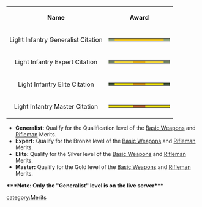 <table>
<tbody>
<tr class="odd">
<td style="text-align: center;"><p><b>Name</b></p></td>
<td style="text-align: center;"><p><b>Award</b></p></td>
</tr>
<tr class="even">
<td style="text-align: center;"><p>Light Infantry Generalist Citation</p></td>
<td style="text-align: center;"><table class="bigmerit">
<tr>
<td bgcolor="#8DA17E">
</td>
<td bgcolor="#E3BA1C">
</td>
<td bgcolor="#E3BA1C">
</td>
<td bgcolor="#E3BA1C">
</td>
<td bgcolor="#E3BA1C">
</td>
<td bgcolor="#E3BA1C">
</td>
<td bgcolor="#E3BA1C">
</td>
<td bgcolor="#E3BA1C">
</td>
<td bgcolor="#E3BA1C">
</td>
<td bgcolor="#8DA17E">
</td>
</tr>
</table></td>
</tr>
<tr class="odd">
<td style="text-align: center;"><p>Light Infantry Expert Citation</p></td>
<td style="text-align: center;"><table class="bigmerit">
<tr>
<td bgcolor="#6c7d5a">
</td>
<td bgcolor="#e9cc2e">
</td>
<td bgcolor="#e9cc2e">
</td>
<td bgcolor="#e9cc2e">
</td>
<td bgcolor="#d7a209">
</td>
<td bgcolor="#d7a209">
</td>
<td bgcolor="#e9cc2e">
</td>
<td bgcolor="#e9cc2e">
</td>
<td bgcolor="#e9cc2e">
</td>
<td bgcolor="#6c7d5a">
</td>
</tr>
</table></td>
</tr>
<tr class="even">
<td style="text-align: center;"><p>Light Infantry Elite Citation</p></td>
<td style="text-align: center;"><table class="bigmerit">
<tr>
<td bgcolor="#445736">
</td>
<td bgcolor="#eddf04">
</td>
<td bgcolor="#eddf04">
</td>
<td bgcolor="#eddf04">
</td>
<td bgcolor="#d19104">
</td>
<td bgcolor="#d19104">
</td>
<td bgcolor="#eddf04">
</td>
<td bgcolor="#eddf04">
</td>
<td bgcolor="#eddf04">
</td>
<td bgcolor="#445736">
</td>
</tr>
</table></td>
</tr>
<tr class="odd">
<td style="text-align: center;"><p>Light Infantry Master Citation</p></td>
<td style="text-align: center;"><table class="bigmerit">
<tr>
<td bgcolor="#fded0e">
</td>
<td bgcolor="#fded0e">
</td>
<td bgcolor="#fded0e">
</td>
<td bgcolor="#fded0e">
</td>
<td bgcolor="#c6692a">
</td>
<td bgcolor="#c6692a">
</td>
<td bgcolor="#fded0e">
</td>
<td bgcolor="#fded0e">
</td>
<td bgcolor="#fded0e">
</td>
<td bgcolor="#fded0e">
</td>
</tr>
</table></td>
</tr>
</tbody>
</table>

- **Generalist:** Qualify for the Qualification level of the [Basic
  Weapons](</Standard_Assault_(Merit)>) and
  [Rifleman](</Medium_Assault_(Merit)>) Merits.
- **Expert:** Qualify for the Bronze level of the [Basic
  Weapons](</Standard_Assault_(Merit)>) and
  [Rifleman](</Medium_Assault_(Merit)>) Merits.
- **Elite:** Qualify for the Silver level of the [Basic
  Weapons](</Standard_Assault_(Merit)>) and
  [Rifleman](</Medium_Assault_(Merit)>) Merits.
- **Master:** Qualify for the Gold level of the [Basic
  Weapons](</Standard_Assault_(Merit)>) and
  [Rifleman](</Medium_Assault_(Merit)>) Merits.

**\*\*\*Note: Only the "Generalist" level is on the live server\*\*\***

[category:Merits](category:Merits.md)
